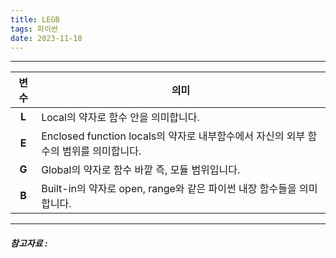 ```yaml
---
title: LEGB
tags: 파이썬
date: 2023-11-18
---
```

---

|변수|의미|
|:---:|------|
|**L**|Local의 약자로 함수 안을 의미합니다.
|**E**|Enclosed function locals의 약자로 내부함수에서 자신의 외부 함수의 범위를 의미합니다.
|**G**|Global의 약자로 함수 바깥 즉, 모듈 범위입니다.
|**B**|Built-in의 약자로 open, range와 같은 파이썬 내장 함수들을 의미합니다.









---
##### 참고자료 : 
